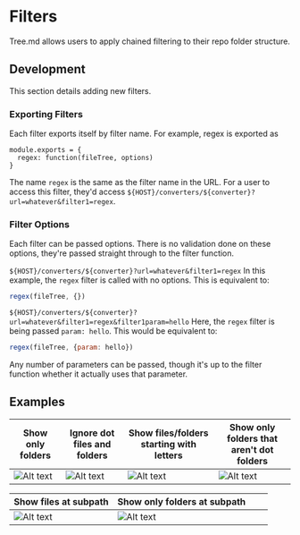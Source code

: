 # Filters
Tree.md allows users to apply chained filtering to their repo folder structure. 

## Development
This section details adding new filters.

### Exporting Filters
Each filter exports itself by filter name. For example, regex is exported as 
```
module.exports = {
  regex: function(fileTree, options)
}
```

The name `regex` is the same as the filter name in the URL. For a user to access this filter, they'd access `${HOST}/converters/${converter}?url=whatever&filter1=regex`.

### Filter Options
Each filter can be passed options. There is no validation done on these options, they're passed straight through to the filter function.

`${HOST}/converters/${converter}?url=whatever&filter1=regex`
In this example, the `regex` filter is called with no options. This is equivalent to: 
``` javascript
regex(fileTree, {})
```

`${HOST}/converters/${converter}?url=whatever&filter1=regex&filter1param=hello`
Here, the `regex` filter is being passed `param: hello`. This would be equivalent to:
``` javascript
regex(fileTree, {param: hello})
```

Any number of parameters can be passed, though it's up to the filter function whether it actually uses that parameter.

## Examples

| Show only folders | Ignore dot files and folders | Show files/folders starting with letters | Show only folders that aren't dot folders |
|-------------------|------------------------------|------------------------------------------|-------------------------------------------|
| ![Alt text](https://tree-md.herokuapp.com/converter/svg?url=https://github.com/j-rewerts/tree.md&filter1=folder) | ![Alt text](https://tree-md.herokuapp.com/converter/svg?url=https://github.com/j-rewerts/tree.md&filter1=regex&filter1regex=%5E%5B%5E%5C.%5D.%2A) | ![Alt text](https://tree-md.herokuapp.com/converter/svg?url=https://github.com/j-rewerts/tree.md&filter1=regex&filter1regex=%5E%5Ba-zA-Z%5D.%2A) | ![Alt text](https://tree-md.herokuapp.com/converter/svg?url=https://github.com/j-rewerts/tree.md&filter1=folder&filter2=regex&filter2regex=%5E%5B%5E%5C.%5D.%2A) |

| Show files at subpath | Show only folders at subpath |  |  |
|-------------------|------------------------------|------------------------------------------|-------------------------------------------|
| ![Alt text](https://tree-md.herokuapp.com/converter/svg?url=https://github.com/j-rewerts/tree.md&filter1=path&filter1path=src/filters) | ![Alt text](https://tree-md.herokuapp.com/converter/svg?url=https://github.com/j-rewerts/tree.md&filter1=folder&filter2=path&filter2path=src/filters) |  |  |
